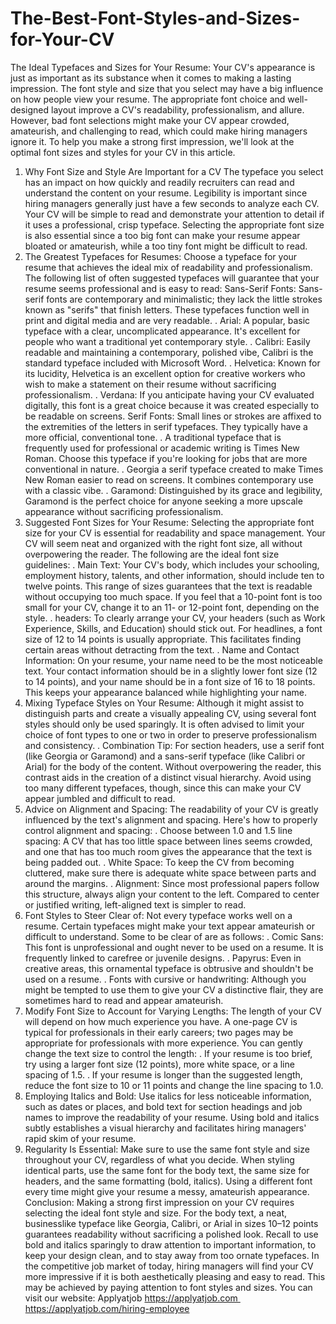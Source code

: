 # The-Best-Font-Styles-and-Sizes-for-Your-CV
The Ideal Typefaces and Sizes for Your Resume:
Your CV's appearance is just as important as its substance when it comes to making a lasting impression. The font style and size that you select may have a big influence on how people view your resume. The appropriate font choice and well-designed layout improve a CV's readability, professionalism, and allure. However, bad font selections might make your CV appear crowded, amateurish, and challenging to read, which could make hiring managers ignore it. To help you make a strong first impression, we'll look at the optimal font sizes and styles for your CV in this article.
1. Why Font Size and Style Are Important for a CV
The typeface you select has an impact on how quickly and readily recruiters can read and understand the content on your resume. Legibility is important since hiring managers generally just have a few seconds to analyze each CV. Your CV will be simple to read and demonstrate your attention to detail if it uses a professional, crisp typeface.
Selecting the appropriate font size is also essential since a too big font can make your resume appear bloated or amateurish, while a too tiny font might be difficult to read.
2. The Greatest Typefaces for Resumes:
Choose a typeface for your resume that achieves the ideal mix of readability and professionalism. The following list of often suggested typefaces will guarantee that your resume seems professional and is easy to read:
Sans-Serif Fonts:
Sans-serif fonts are contemporary and minimalistic; they lack the little strokes known as "serifs" that finish letters. These typefaces function well in print and digital media and are very readable.
. Arial: A popular, basic typeface with a clear, uncomplicated appearance. It's excellent for people who want a traditional yet contemporary style.
. Calibri: Easily readable and maintaining a contemporary, polished vibe, Calibri is the standard typeface included with Microsoft Word.
. Helvetica: Known for its lucidity, Helvetica is an excellent option for creative workers who wish to make a statement on their resume without sacrificing professionalism.
. Verdana: If you anticipate having your CV evaluated digitally, this font is a great choice because it was created especially to be readable on screens.
Serif Fonts:
Small lines or strokes are affixed to the extremities of the letters in serif typefaces. They typically have a more official, conventional tone.
. A traditional typeface that is frequently used for professional or academic writing is Times New Roman. Choose this typeface if you're looking for jobs that are more conventional in nature.
. Georgia a serif typeface created to make Times New Roman easier to read on screens. It combines contemporary use with a classic vibe.
. Garamond: Distinguished by its grace and legibility, Garamond is the perfect choice for anyone seeking a more upscale appearance without sacrificing professionalism.
3. Suggested Font Sizes for Your Resume:
Selecting the appropriate font size for your CV is essential for readability and space management. Your CV will seem neat and organized with the right font size, all without overpowering the reader.
The following are the ideal font size guidelines:
. Main Text: Your CV's body, which includes your schooling, employment history, talents, and other information, should include ten to twelve points. This range of sizes guarantees that the text is readable without occupying too much space. If you feel that a 10-point font is too small for your CV, change it to an 11- or 12-point font, depending on the style.
. headers: To clearly arrange your CV, your headers (such as Work Experience, Skills, and Education) should stick out. For headlines, a font size of 12 to 14 points is usually appropriate. This facilitates finding certain areas without detracting from the text.
. Name and Contact Information: On your resume, your name need to be the most noticeable text. Your contact information should be in a slightly lower font size (12 to 14 points), and your name should be in a font size of 16 to 18 points. This keeps your appearance balanced while highlighting your name.
4. Mixing Typeface Styles on Your Resume:
Although it might assist to distinguish parts and create a visually appealing CV, using several font styles should only be used sparingly. It is often advised to limit your choice of font types to one or two in order to preserve professionalism and consistency.
. Combination Tip: For section headers, use a serif font (like Georgia or Garamond) and a sans-serif typeface (like Calibri or Arial) for the body of the content. Without overpowering the reader, this contrast aids in the creation of a distinct visual hierarchy. Avoid using too many different typefaces, though, since this can make your CV appear jumbled and difficult to read.
5. Advice on Alignment and Spacing:
The readability of your CV is greatly influenced by the text's alignment and spacing. Here's how to properly control alignment and spacing:
. Choose between 1.0 and 1.5 line spacing: A CV that has too little space between lines seems crowded, and one that has too much room gives the appearance that the text is being padded out.
. White Space: To keep the CV from becoming cluttered, make sure there is adequate white space between parts and around the margins.
. Alignment: Since most professional papers follow this structure, always align your content to the left. Compared to center or justified writing, left-aligned text is simpler to read.
6. Font Styles to Steer Clear of:
Not every typeface works well on a resume. Certain typefaces might make your text appear amateurish or difficult to understand. Some to be clear of are as follows:
. Comic Sans: This font is unprofessional and ought never to be used on a resume. It is frequently linked to carefree or juvenile designs.
. Papyrus: Even in creative areas, this ornamental typeface is obtrusive and shouldn't be used on a resume.
. Fonts with cursive or handwriting: Although you might be tempted to use them to give your CV a distinctive flair, they are sometimes hard to read and appear amateurish.
7. Modify Font Size to Account for Varying Lengths:
The length of your CV will depend on how much experience you have. A one-page CV is typical for professionals in their early careers; two pages may be appropriate for professionals with more experience. You can gently change the text size to control the length:
. If your resume is too brief, try using a larger font size (12 points), more white space, or a line spacing of 1.5.
. If your resume is longer than the suggested length, reduce the font size to 10 or 11 points and change the line spacing to 1.0.
8. Employing Italics and Bold:
Use italics for less noticeable information, such as dates or places, and bold text for section headings and job names to improve the readability of your resume. Using bold and italics subtly establishes a visual hierarchy and facilitates hiring managers' rapid skim of your resume.
9. Regularity Is Essential:
Make sure to use the same font style and size throughout your CV, regardless of what you decide. When styling identical parts, use the same font for the body text, the same size for headers, and the same formatting (bold, italics). Using a different font every time might give your resume a messy, amateurish appearance.
Conclusion:
Making a strong first impression on your CV requires selecting the ideal font style and size. For the body text, a neat, businesslike typeface like Georgia, Calibri, or Arial in sizes 10–12 points guarantees readability without sacrificing a polished look. Recall to use bold and italics sparingly to draw attention to important information, to keep your design clean, and to stay away from too ornate typefaces. In the competitive job market of today, hiring managers will find your CV more impressive if it is both aesthetically pleasing and easy to read. This may be achieved by paying attention to font styles and sizes.
You can visit our website: Applyatjob
 https://applyatjob.com 
https://applyatjob.com/hiring-employee
